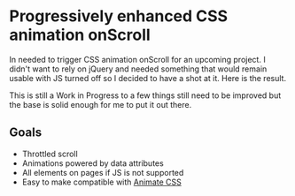 # Progressively enhanced CSS animation onScroll

In needed to trigger CSS animation onScroll for an upcoming project. I didn't want to rely on jQuery and needed something that would remain usable with JS turned off so I decided to have a shot at it. Here is the result.

This is still a Work in Progress to a few things still need to be improved but the base is solid enough for me to put it out there.

## Goals

- Throttled scroll
- Animations powered by data attributes
- All elements on pages if JS is not supported
- Easy to make compatible with [Animate CSS](http://daneden.github.io/animate.css/)

